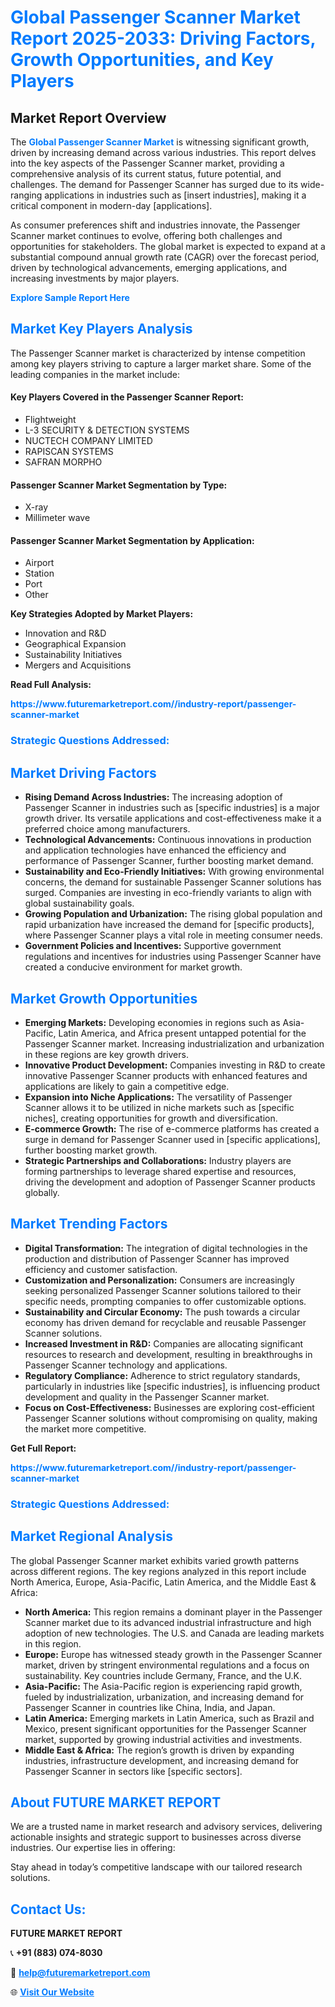 <h1 style="color: #007BFF;">Global Passenger Scanner Market Report 2025-2033: Driving Factors, Growth Opportunities, and Key Players</h1>

<section id="overview">
<h2>Market Report Overview</h2>
<p>The <a href="https://www.futuremarketreport.com//industry-report/passenger-scanner-market" style="color: #007BFF; text-decoration: none;"><strong>Global Passenger Scanner Market</strong></a> is witnessing significant growth, driven by increasing demand across various industries. This report delves into the key aspects of the Passenger Scanner market, providing a comprehensive analysis of its current status, future potential, and challenges. The demand for Passenger Scanner has surged due to its wide-ranging applications in industries such as [insert industries], making it a critical component in modern-day [applications].</p>
<p>As consumer preferences shift and industries innovate, the Passenger Scanner market continues to evolve, offering both challenges and opportunities for stakeholders. The global market is expected to expand at a substantial compound annual growth rate (CAGR) over the forecast period, driven by technological advancements, emerging applications, and increasing investments by major players.</p>
</section>

<section id="overview">
<p><a href="https://www.futuremarketreport.com//request-sample/reportId=48481" style="color: #007BFF; text-decoration: none;"><strong>Explore Sample Report Here</strong></a></p>
</section>

<section id="key-players">
<h2 style="color: #007BFF;">Market Key Players Analysis</h2>
<p>The Passenger Scanner market is characterized by intense competition among key players striving to capture a larger market share. Some of the leading companies in the market include:</p>
<h4>Key Players Covered in the Passenger Scanner Report:</h4>
<ul><li>Flightweight</li><li>L-3 SECURITY &amp; DETECTION SYSTEMS</li><li>NUCTECH COMPANY LIMITED</li><li>RAPISCAN SYSTEMS</li><li>SAFRAN MORPHO</li></ul>
<h4>Passenger Scanner Market Segmentation by Type:</h4>
<ul><li>X-ray</li><li>Millimeter wave</li></ul>

<h4>Passenger Scanner Market Segmentation by Application:</h4>
<ul><li>Airport</li><li>Station</li><li>Port</li><li>Other</li></ul>
<p><strong>Key Strategies Adopted by Market Players:</strong></p>
<ul>
<li>Innovation and R&D</li>
<li>Geographical Expansion</li>
<li>Sustainability Initiatives</li>
<li>Mergers and Acquisitions</li>
</ul>
</section>

<section>
<p><strong>Read Full Analysis: </strong></p><a href="https://www.futuremarketreport.com//industry-report/passenger-scanner-market" style="color: #007BFF; text-decoration: none;"><strong>https://www.futuremarketreport.com//industry-report/passenger-scanner-market</strong></a>
<h3 style="color: #007BFF;">Strategic Questions Addressed:</h3>
</section>

<section id="driving-factors">
<h2 style="color: #007BFF;">Market Driving Factors</h2>
<ul>
<li><strong>Rising Demand Across Industries:</strong> The increasing adoption of Passenger Scanner in industries such as [specific industries] is a major growth driver. Its versatile applications and cost-effectiveness make it a preferred choice among manufacturers.</li>
<li><strong>Technological Advancements:</strong> Continuous innovations in production and application technologies have enhanced the efficiency and performance of Passenger Scanner, further boosting market demand.</li>
<li><strong>Sustainability and Eco-Friendly Initiatives:</strong> With growing environmental concerns, the demand for sustainable Passenger Scanner solutions has surged. Companies are investing in eco-friendly variants to align with global sustainability goals.</li>
<li><strong>Growing Population and Urbanization:</strong> The rising global population and rapid urbanization have increased the demand for [specific products], where Passenger Scanner plays a vital role in meeting consumer needs.</li>
<li><strong>Government Policies and Incentives:</strong> Supportive government regulations and incentives for industries using Passenger Scanner have created a conducive environment for market growth.</li>
</ul>
</section>

<section id="growth-opportunities">
<h2 style="color: #007BFF;">Market Growth Opportunities</h2>
<ul>
<li><strong>Emerging Markets:</strong> Developing economies in regions such as Asia-Pacific, Latin America, and Africa present untapped potential for the Passenger Scanner market. Increasing industrialization and urbanization in these regions are key growth drivers.</li>
<li><strong>Innovative Product Development:</strong> Companies investing in R&D to create innovative Passenger Scanner products with enhanced features and applications are likely to gain a competitive edge.</li>
<li><strong>Expansion into Niche Applications:</strong> The versatility of Passenger Scanner allows it to be utilized in niche markets such as [specific niches], creating opportunities for growth and diversification.</li>
<li><strong>E-commerce Growth:</strong> The rise of e-commerce platforms has created a surge in demand for Passenger Scanner used in [specific applications], further boosting market growth.</li>
<li><strong>Strategic Partnerships and Collaborations:</strong> Industry players are forming partnerships to leverage shared expertise and resources, driving the development and adoption of Passenger Scanner products globally.</li>
</ul>
</section>

<section id="trending-factors">
<h2 style="color: #007BFF;">Market Trending Factors</h2>
<ul>
<li><strong>Digital Transformation:</strong> The integration of digital technologies in the production and distribution of Passenger Scanner has improved efficiency and customer satisfaction.</li>
<li><strong>Customization and Personalization:</strong> Consumers are increasingly seeking personalized Passenger Scanner solutions tailored to their specific needs, prompting companies to offer customizable options.</li>
<li><strong>Sustainability and Circular Economy:</strong> The push towards a circular economy has driven demand for recyclable and reusable Passenger Scanner solutions.</li>
<li><strong>Increased Investment in R&D:</strong> Companies are allocating significant resources to research and development, resulting in breakthroughs in Passenger Scanner technology and applications.</li>
<li><strong>Regulatory Compliance:</strong> Adherence to strict regulatory standards, particularly in industries like [specific industries], is influencing product development and quality in the Passenger Scanner market.</li>
<li><strong>Focus on Cost-Effectiveness:</strong> Businesses are exploring cost-efficient Passenger Scanner solutions without compromising on quality, making the market more competitive.</li>
</ul>
</section>

<section>
<p><strong>Get Full Report: </strong></p><a href="https://www.futuremarketreport.com//industry-report/passenger-scanner-market" style="color: #007BFF; text-decoration: none;"><strong>https://www.futuremarketreport.com//industry-report/passenger-scanner-market</strong></a>
<h3 style="color: #007BFF;">Strategic Questions Addressed:</h3>
</section>


<section id="regional-analysis">
<h2 style="color: #007BFF;">Market Regional Analysis</h2>
<p>The global Passenger Scanner market exhibits varied growth patterns across different regions. The key regions analyzed in this report include North America, Europe, Asia-Pacific, Latin America, and the Middle East & Africa:</p>
<ul>
<li><strong>North America:</strong> This region remains a dominant player in the Passenger Scanner market due to its advanced industrial infrastructure and high adoption of new technologies. The U.S. and Canada are leading markets in this region.</li>
<li><strong>Europe:</strong> Europe has witnessed steady growth in the Passenger Scanner market, driven by stringent environmental regulations and a focus on sustainability. Key countries include Germany, France, and the U.K.</li>
<li><strong>Asia-Pacific:</strong> The Asia-Pacific region is experiencing rapid growth, fueled by industrialization, urbanization, and increasing demand for Passenger Scanner in countries like China, India, and Japan.</li>
<li><strong>Latin America:</strong> Emerging markets in Latin America, such as Brazil and Mexico, present significant opportunities for the Passenger Scanner market, supported by growing industrial activities and investments.</li>
<li><strong>Middle East & Africa:</strong> The region’s growth is driven by expanding industries, infrastructure development, and increasing demand for Passenger Scanner in sectors like [specific sectors].</li>
</ul>
</section>

<footer>
<h2 style="color: #007BFF;">About FUTURE MARKET REPORT</h2>
<p>We are a trusted name in market research and advisory services, delivering actionable insights and strategic support to businesses across diverse industries. Our expertise lies in offering:</p>

<p>Stay ahead in today’s competitive landscape with our tailored research solutions.</p>

<h2 style="color: #007BFF;">Contact Us:</h2>
<p><strong>FUTURE MARKET REPORT</strong></p>
<p>📞 <strong>+91 (883) 074-8030</strong></p>
<p>📧 <strong><a href="mailto:help@futuremarketreport.com" style="color: #007BFF;">help@futuremarketreport.com</a></strong></p>
<p>🌐 <strong><a href="https://www.futuremarketreport.com/" style="color: #007BFF;">Visit Our Website</a></strong></p>
</footer>
